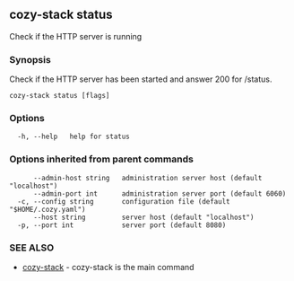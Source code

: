 ## cozy-stack status

Check if the HTTP server is running

### Synopsis

Check if the HTTP server has been started and answer 200 for /status.

```
cozy-stack status [flags]
```

### Options

```
  -h, --help   help for status
```

### Options inherited from parent commands

```
      --admin-host string   administration server host (default "localhost")
      --admin-port int      administration server port (default 6060)
  -c, --config string       configuration file (default "$HOME/.cozy.yaml")
      --host string         server host (default "localhost")
  -p, --port int            server port (default 8080)
```

### SEE ALSO

* [cozy-stack](cozy-stack.md)	 - cozy-stack is the main command

